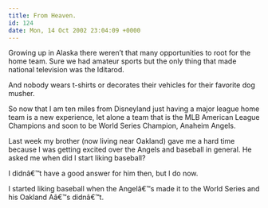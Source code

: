 ```yaml
---
title: From Heaven.
id: 124
date: Mon, 14 Oct 2002 23:04:09 +0000
---
```


Growing up in Alaska there weren’t that many opportunities to root for the home team. Sure we had amateur sports but the only thing that made national television was the Iditarod.  

And nobody wears t-shirts or decorates their vehicles for their favorite dog musher.  

So now that I am ten miles from Disneyland just having a major league home team is a new experience, let alone a team that is the <span class="caps">MLB</span> American League Champions and soon to be World Series Champion, Anaheim Angels.  

Last week my brother (now living near Oakland) gave me a hard time because I was getting excited over the Angels and baseball in general. He asked me when did I start liking baseball?  

I didnâ€™t have a good answer for him then, but I do now.  

I started liking baseball when the Angelâ€™s made it to the World Series and his Oakland Aâ€™s didnâ€™t.





